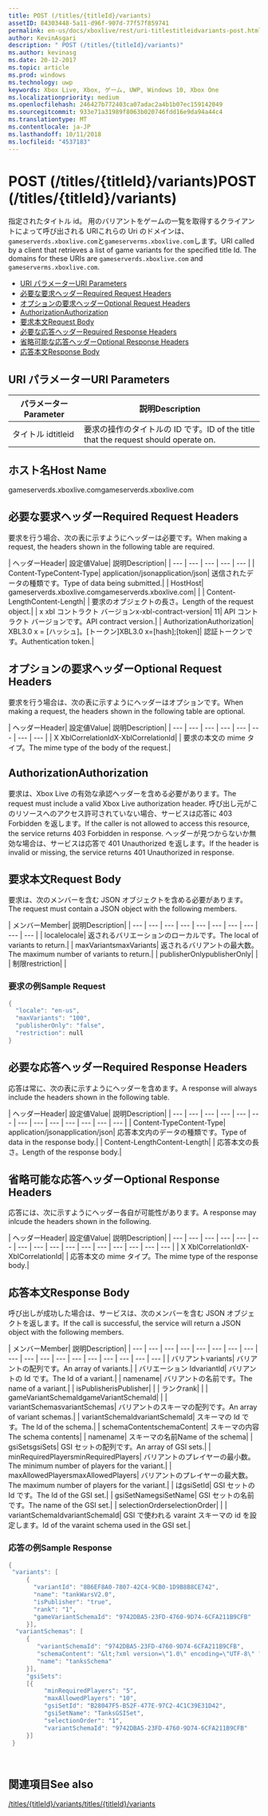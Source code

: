 ```yaml
---
title: POST (/titles/{titleId}/variants)
assetID: 84303448-5a11-d96f-907d-77f57f859741
permalink: en-us/docs/xboxlive/rest/uri-titlestitleidvariants-post.html
author: KevinAsgari
description: " POST (/titles/{titleId}/variants)"
ms.author: kevinasg
ms.date: 20-12-2017
ms.topic: article
ms.prod: windows
ms.technology: uwp
keywords: Xbox Live, Xbox, ゲーム, UWP, Windows 10, Xbox One
ms.localizationpriority: medium
ms.openlocfilehash: 246427b772403ca07adac2a4b1b07ec159142049
ms.sourcegitcommit: 933e71a31989f8063b020746fdd16e9da94a44c4
ms.translationtype: MT
ms.contentlocale: ja-JP
ms.lasthandoff: 10/11/2018
ms.locfileid: "4537183"
---
```

# <a name="post-titlestitleidvariants"></a><span data-ttu-id="a89d1-104">POST (/titles/{titleId}/variants)</span><span class="sxs-lookup"><span data-stu-id="a89d1-104">POST (/titles/{titleId}/variants)</span></span>
<span data-ttu-id="a89d1-105">指定されたタイトル id。 用のバリアントをゲームの一覧を取得するクライアントによって呼び出される URIこれらの Uri のドメインは、`gameserverds.xboxlive.com`と`gameserverms.xboxlive.com`します。</span><span class="sxs-lookup"><span data-stu-id="a89d1-105">URI called by a client that retrieves a list of game variants for the specified title Id. The domains for these URIs are `gameserverds.xboxlive.com` and `gameserverms.xboxlive.com`.</span></span>
 
  * [<span data-ttu-id="a89d1-106">URI パラメーター</span><span class="sxs-lookup"><span data-stu-id="a89d1-106">URI Parameters</span></span>](#ID4EZ)
  * [<span data-ttu-id="a89d1-107">必要な要求ヘッダー</span><span class="sxs-lookup"><span data-stu-id="a89d1-107">Required Request Headers</span></span>](#ID4EIB)
  * [<span data-ttu-id="a89d1-108">オプションの要求ヘッダー</span><span class="sxs-lookup"><span data-stu-id="a89d1-108">Optional Request Headers</span></span>](#ID4EED)
  * [<span data-ttu-id="a89d1-109">Authorization</span><span class="sxs-lookup"><span data-stu-id="a89d1-109">Authorization</span></span>](#ID4E3D)
  * [<span data-ttu-id="a89d1-110">要求本文</span><span class="sxs-lookup"><span data-stu-id="a89d1-110">Request Body</span></span>](#ID4EEE)
  * [<span data-ttu-id="a89d1-111">必要な応答ヘッダー</span><span class="sxs-lookup"><span data-stu-id="a89d1-111">Required Response Headers</span></span>](#ID4ELF)
  * [<span data-ttu-id="a89d1-112">省略可能な応答ヘッダー</span><span class="sxs-lookup"><span data-stu-id="a89d1-112">Optional Response Headers</span></span>](#ID4EMG)
  * [<span data-ttu-id="a89d1-113">応答本文</span><span class="sxs-lookup"><span data-stu-id="a89d1-113">Response Body</span></span>](#ID4EEH)
 
<a id="ID4EZ"></a>

 
## <a name="uri-parameters"></a><span data-ttu-id="a89d1-114">URI パラメーター</span><span class="sxs-lookup"><span data-stu-id="a89d1-114">URI Parameters</span></span>
 
| <span data-ttu-id="a89d1-115">パラメーター</span><span class="sxs-lookup"><span data-stu-id="a89d1-115">Parameter</span></span>| <span data-ttu-id="a89d1-116">説明</span><span class="sxs-lookup"><span data-stu-id="a89d1-116">Description</span></span>| 
| --- | --- | 
| <span data-ttu-id="a89d1-117">タイトル id</span><span class="sxs-lookup"><span data-stu-id="a89d1-117">titleid</span></span>| <span data-ttu-id="a89d1-118">要求の操作のタイトルの ID です。</span><span class="sxs-lookup"><span data-stu-id="a89d1-118">ID of the title that the request should operate on.</span></span>| 
  
<a id="ID5EG"></a>

 
## <a name="host-name"></a><span data-ttu-id="a89d1-119">ホスト名</span><span class="sxs-lookup"><span data-stu-id="a89d1-119">Host Name</span></span>

<span data-ttu-id="a89d1-120">gameserverds.xboxlive.com</span><span class="sxs-lookup"><span data-stu-id="a89d1-120">gameserverds.xboxlive.com</span></span>
 
<a id="ID4EIB"></a>

 
## <a name="required-request-headers"></a><span data-ttu-id="a89d1-121">必要な要求ヘッダー</span><span class="sxs-lookup"><span data-stu-id="a89d1-121">Required Request Headers</span></span>
 
<span data-ttu-id="a89d1-122">要求を行う場合、次の表に示すようにヘッダーは必要です。</span><span class="sxs-lookup"><span data-stu-id="a89d1-122">When making a request, the headers shown in the following table are required.</span></span>
 
| <span data-ttu-id="a89d1-123">ヘッダー</span><span class="sxs-lookup"><span data-stu-id="a89d1-123">Header</span></span>| <span data-ttu-id="a89d1-124">設定値</span><span class="sxs-lookup"><span data-stu-id="a89d1-124">Value</span></span>| <span data-ttu-id="a89d1-125">説明</span><span class="sxs-lookup"><span data-stu-id="a89d1-125">Description</span></span>| 
| --- | --- | --- | --- | --- | 
| <span data-ttu-id="a89d1-126">Content-Type</span><span class="sxs-lookup"><span data-stu-id="a89d1-126">Content-Type</span></span>| <span data-ttu-id="a89d1-127">application/json</span><span class="sxs-lookup"><span data-stu-id="a89d1-127">application/json</span></span>| <span data-ttu-id="a89d1-128">送信されたデータの種類です。</span><span class="sxs-lookup"><span data-stu-id="a89d1-128">Type of data being submitted.</span></span>| 
| <span data-ttu-id="a89d1-129">Host</span><span class="sxs-lookup"><span data-stu-id="a89d1-129">Host</span></span>| <span data-ttu-id="a89d1-130">gameserverds.xboxlive.com</span><span class="sxs-lookup"><span data-stu-id="a89d1-130">gameserverds.xboxlive.com</span></span>|  | 
| <span data-ttu-id="a89d1-131">Content-Length</span><span class="sxs-lookup"><span data-stu-id="a89d1-131">Content-Length</span></span>|  | <span data-ttu-id="a89d1-132">要求のオブジェクトの長さ。</span><span class="sxs-lookup"><span data-stu-id="a89d1-132">Length of the request object.</span></span>| 
| <span data-ttu-id="a89d1-133">x xbl コントラクト バージョン</span><span class="sxs-lookup"><span data-stu-id="a89d1-133">x-xbl-contract-version</span></span>| <span data-ttu-id="a89d1-134">1</span><span class="sxs-lookup"><span data-stu-id="a89d1-134">1</span></span>| <span data-ttu-id="a89d1-135">API コントラクト バージョンです。</span><span class="sxs-lookup"><span data-stu-id="a89d1-135">API contract version.</span></span>| 
| <span data-ttu-id="a89d1-136">Authorization</span><span class="sxs-lookup"><span data-stu-id="a89d1-136">Authorization</span></span>| <span data-ttu-id="a89d1-137">XBL3.0 x = [ハッシュ]。[トークン]</span><span class="sxs-lookup"><span data-stu-id="a89d1-137">XBL3.0 x=[hash];[token]</span></span>| <span data-ttu-id="a89d1-138">認証トークンです。</span><span class="sxs-lookup"><span data-stu-id="a89d1-138">Authentication token.</span></span>| 
  
<a id="ID4EED"></a>

 
## <a name="optional-request-headers"></a><span data-ttu-id="a89d1-139">オプションの要求ヘッダー</span><span class="sxs-lookup"><span data-stu-id="a89d1-139">Optional Request Headers</span></span>
 
<span data-ttu-id="a89d1-140">要求を行う場合は、次の表に示すようにヘッダーはオプションです。</span><span class="sxs-lookup"><span data-stu-id="a89d1-140">When making a request, the headers shown in the following table are optional.</span></span>
 
| <span data-ttu-id="a89d1-141">ヘッダー</span><span class="sxs-lookup"><span data-stu-id="a89d1-141">Header</span></span>| <span data-ttu-id="a89d1-142">設定値</span><span class="sxs-lookup"><span data-stu-id="a89d1-142">Value</span></span>| <span data-ttu-id="a89d1-143">説明</span><span class="sxs-lookup"><span data-stu-id="a89d1-143">Description</span></span>| 
| --- | --- | --- | --- | --- | --- | --- | --- | 
| <span data-ttu-id="a89d1-144">X XblCorrelationId</span><span class="sxs-lookup"><span data-stu-id="a89d1-144">X-XblCorrelationId</span></span>|  | <span data-ttu-id="a89d1-145">要求の本文の mime タイプ。</span><span class="sxs-lookup"><span data-stu-id="a89d1-145">The mime type of the body of the request.</span></span>| 
  
<a id="ID4E3D"></a>

 
## <a name="authorization"></a><span data-ttu-id="a89d1-146">Authorization</span><span class="sxs-lookup"><span data-stu-id="a89d1-146">Authorization</span></span>

<span data-ttu-id="a89d1-147">要求は、Xbox Live の有効な承認ヘッダーを含める必要があります。</span><span class="sxs-lookup"><span data-stu-id="a89d1-147">The request must include a valid Xbox Live authorization header.</span></span> <span data-ttu-id="a89d1-148">呼び出し元がこのリソースへのアクセス許可されていない場合、サービスは応答に 403 Forbidden を返します。</span><span class="sxs-lookup"><span data-stu-id="a89d1-148">If the caller is not allowed to access this resource, the service returns 403 Forbidden in response.</span></span> <span data-ttu-id="a89d1-149">ヘッダーが見つからないか無効な場合は、サービスは応答で 401 Unauthorized を返します。</span><span class="sxs-lookup"><span data-stu-id="a89d1-149">If the header is invalid or missing, the service returns 401 Unauthorized in response.</span></span>
 
<a id="ID4EEE"></a>

 
## <a name="request-body"></a><span data-ttu-id="a89d1-150">要求本文</span><span class="sxs-lookup"><span data-stu-id="a89d1-150">Request Body</span></span>
 
<span data-ttu-id="a89d1-151">要求は、次のメンバーを含む JSON オブジェクトを含める必要があります。</span><span class="sxs-lookup"><span data-stu-id="a89d1-151">The request must contain a JSON object with the following members.</span></span>
 
| <span data-ttu-id="a89d1-152">メンバー</span><span class="sxs-lookup"><span data-stu-id="a89d1-152">Member</span></span>| <span data-ttu-id="a89d1-153">説明</span><span class="sxs-lookup"><span data-stu-id="a89d1-153">Description</span></span>| 
| --- | --- | --- | --- | --- | --- | --- | --- | --- | --- | 
| <span data-ttu-id="a89d1-154">locale</span><span class="sxs-lookup"><span data-stu-id="a89d1-154">locale</span></span>| <span data-ttu-id="a89d1-155">返されるバリエーションのローカルです。</span><span class="sxs-lookup"><span data-stu-id="a89d1-155">The local of variants to return.</span></span>| 
| <span data-ttu-id="a89d1-156">maxVariants</span><span class="sxs-lookup"><span data-stu-id="a89d1-156">maxVariants</span></span>| <span data-ttu-id="a89d1-157">返されるバリアントの最大数。</span><span class="sxs-lookup"><span data-stu-id="a89d1-157">The maximum number of variants to return.</span></span>| 
| <span data-ttu-id="a89d1-158">publisherOnly</span><span class="sxs-lookup"><span data-stu-id="a89d1-158">publisherOnly</span></span>|  | 
| <span data-ttu-id="a89d1-159">制限</span><span class="sxs-lookup"><span data-stu-id="a89d1-159">restriction</span></span>|  | 
 
<a id="ID4EDF"></a>

 
### <a name="sample-request"></a><span data-ttu-id="a89d1-160">要求の例</span><span class="sxs-lookup"><span data-stu-id="a89d1-160">Sample Request</span></span>
 

```cpp
{
  "locale": "en-us",
  "maxVariants": "100",
  "publisherOnly": "false",
  "restriction": null
}

```

   
<a id="ID4ELF"></a>

 
## <a name="required-response-headers"></a><span data-ttu-id="a89d1-161">必要な応答ヘッダー</span><span class="sxs-lookup"><span data-stu-id="a89d1-161">Required Response Headers</span></span>
 
<span data-ttu-id="a89d1-162">応答は常に、次の表に示すようにヘッダーを含めます。</span><span class="sxs-lookup"><span data-stu-id="a89d1-162">A response will always include the headers shown in the following table.</span></span>
 
| <span data-ttu-id="a89d1-163">ヘッダー</span><span class="sxs-lookup"><span data-stu-id="a89d1-163">Header</span></span>| <span data-ttu-id="a89d1-164">設定値</span><span class="sxs-lookup"><span data-stu-id="a89d1-164">Value</span></span>| <span data-ttu-id="a89d1-165">説明</span><span class="sxs-lookup"><span data-stu-id="a89d1-165">Description</span></span>| 
| --- | --- | --- | --- | --- | --- | --- | --- | --- | --- | --- | --- | --- | 
| <span data-ttu-id="a89d1-166">Content-Type</span><span class="sxs-lookup"><span data-stu-id="a89d1-166">Content-Type</span></span>| <span data-ttu-id="a89d1-167">application/json</span><span class="sxs-lookup"><span data-stu-id="a89d1-167">application/json</span></span>| <span data-ttu-id="a89d1-168">応答本文内のデータの種類です。</span><span class="sxs-lookup"><span data-stu-id="a89d1-168">Type of data in the response body.</span></span>| 
| <span data-ttu-id="a89d1-169">Content-Length</span><span class="sxs-lookup"><span data-stu-id="a89d1-169">Content-Length</span></span>|  | <span data-ttu-id="a89d1-170">応答本文の長さ。</span><span class="sxs-lookup"><span data-stu-id="a89d1-170">Length of the response body.</span></span>| 
  
<a id="ID4EMG"></a>

 
## <a name="optional-response-headers"></a><span data-ttu-id="a89d1-171">省略可能な応答ヘッダー</span><span class="sxs-lookup"><span data-stu-id="a89d1-171">Optional Response Headers</span></span>
 
<span data-ttu-id="a89d1-172">応答には、次に示すようにヘッダー各自が可能性があります。</span><span class="sxs-lookup"><span data-stu-id="a89d1-172">A response may inlcude the headers shown in the following.</span></span>
 
| <span data-ttu-id="a89d1-173">ヘッダー</span><span class="sxs-lookup"><span data-stu-id="a89d1-173">Header</span></span>| <span data-ttu-id="a89d1-174">設定値</span><span class="sxs-lookup"><span data-stu-id="a89d1-174">Value</span></span>| <span data-ttu-id="a89d1-175">説明</span><span class="sxs-lookup"><span data-stu-id="a89d1-175">Description</span></span>| 
| --- | --- | --- | --- | --- | --- | --- | --- | --- | --- | --- | --- | --- | --- | --- | --- | 
| <span data-ttu-id="a89d1-176">X XblCorrelationId</span><span class="sxs-lookup"><span data-stu-id="a89d1-176">X-XblCorrelationId</span></span>|  | <span data-ttu-id="a89d1-177">応答本文の mime タイプ。</span><span class="sxs-lookup"><span data-stu-id="a89d1-177">The mime type of the response body.</span></span>| 
  
<a id="ID4EEH"></a>

 
## <a name="response-body"></a><span data-ttu-id="a89d1-178">応答本文</span><span class="sxs-lookup"><span data-stu-id="a89d1-178">Response Body</span></span>
 
<span data-ttu-id="a89d1-179">呼び出しが成功した場合は、サービスは、次のメンバーを含む JSON オブジェクトを返します。</span><span class="sxs-lookup"><span data-stu-id="a89d1-179">If the call is successful, the service will return a JSON object with the following members.</span></span>
 
| <span data-ttu-id="a89d1-180">メンバー</span><span class="sxs-lookup"><span data-stu-id="a89d1-180">Member</span></span>| <span data-ttu-id="a89d1-181">説明</span><span class="sxs-lookup"><span data-stu-id="a89d1-181">Description</span></span>| 
| --- | --- | --- | --- | --- | --- | --- | --- | --- | --- | --- | --- | --- | --- | --- | --- | --- | --- | 
| <span data-ttu-id="a89d1-182">バリアント</span><span class="sxs-lookup"><span data-stu-id="a89d1-182">variants</span></span>| <span data-ttu-id="a89d1-183">バリアントの配列です。</span><span class="sxs-lookup"><span data-stu-id="a89d1-183">An array of variants.</span></span>| 
| <span data-ttu-id="a89d1-184">バリエーション Id</span><span class="sxs-lookup"><span data-stu-id="a89d1-184">variantId</span></span>| <span data-ttu-id="a89d1-185">バリアントの Id です。</span><span class="sxs-lookup"><span data-stu-id="a89d1-185">The Id of a variant.</span></span>| 
| <span data-ttu-id="a89d1-186">name</span><span class="sxs-lookup"><span data-stu-id="a89d1-186">name</span></span>| <span data-ttu-id="a89d1-187">バリアントの名前です。</span><span class="sxs-lookup"><span data-stu-id="a89d1-187">The name of a variant.</span></span>| 
| <span data-ttu-id="a89d1-188">isPublisher</span><span class="sxs-lookup"><span data-stu-id="a89d1-188">isPublisher</span></span>|  | 
| <span data-ttu-id="a89d1-189">ランク</span><span class="sxs-lookup"><span data-stu-id="a89d1-189">rank</span></span>|  | 
| <span data-ttu-id="a89d1-190">gameVariantSchemaId</span><span class="sxs-lookup"><span data-stu-id="a89d1-190">gameVariantSchemaId</span></span>|  | 
| <span data-ttu-id="a89d1-191">variantSchemas</span><span class="sxs-lookup"><span data-stu-id="a89d1-191">variantSchemas</span></span>| <span data-ttu-id="a89d1-192">バリアントのスキーマの配列です。</span><span class="sxs-lookup"><span data-stu-id="a89d1-192">An array of variant schemas.</span></span>| 
| <span data-ttu-id="a89d1-193">variantSchemaId</span><span class="sxs-lookup"><span data-stu-id="a89d1-193">variantSchemaId</span></span>| <span data-ttu-id="a89d1-194">スキーマの Id です。</span><span class="sxs-lookup"><span data-stu-id="a89d1-194">The Id of the schema.</span></span>| 
| <span data-ttu-id="a89d1-195">schemaContent</span><span class="sxs-lookup"><span data-stu-id="a89d1-195">schemaContent</span></span>| <span data-ttu-id="a89d1-196">スキーマの内容</span><span class="sxs-lookup"><span data-stu-id="a89d1-196">The schema contents</span></span>| 
| <span data-ttu-id="a89d1-197">name</span><span class="sxs-lookup"><span data-stu-id="a89d1-197">name</span></span>| <span data-ttu-id="a89d1-198">スキーマの名前</span><span class="sxs-lookup"><span data-stu-id="a89d1-198">Name of the schema</span></span>| 
| <span data-ttu-id="a89d1-199">gsiSets</span><span class="sxs-lookup"><span data-stu-id="a89d1-199">gsiSets</span></span>| <span data-ttu-id="a89d1-200">GSI セットの配列です。</span><span class="sxs-lookup"><span data-stu-id="a89d1-200">An array of GSI sets.</span></span>| 
| <span data-ttu-id="a89d1-201">minRequiredPlayers</span><span class="sxs-lookup"><span data-stu-id="a89d1-201">minRequiredPlayers</span></span>| <span data-ttu-id="a89d1-202">バリアントのプレイヤーの最小数。</span><span class="sxs-lookup"><span data-stu-id="a89d1-202">The minimum number of players for the variant.</span></span>| 
| <span data-ttu-id="a89d1-203">maxAllowedPlayers</span><span class="sxs-lookup"><span data-stu-id="a89d1-203">maxAllowedPlayers</span></span>| <span data-ttu-id="a89d1-204">バリアントのプレイヤーの最大数。</span><span class="sxs-lookup"><span data-stu-id="a89d1-204">The maximum number of players for the variant.</span></span>| 
| <span data-ttu-id="a89d1-205">は</span><span class="sxs-lookup"><span data-stu-id="a89d1-205">gsiSetId</span></span>| <span data-ttu-id="a89d1-206">GSI セットの Id です。</span><span class="sxs-lookup"><span data-stu-id="a89d1-206">The Id of the GSI set.</span></span>| 
| <span data-ttu-id="a89d1-207">gsiSetName</span><span class="sxs-lookup"><span data-stu-id="a89d1-207">gsiSetName</span></span>| <span data-ttu-id="a89d1-208">GSI セットの名前です。</span><span class="sxs-lookup"><span data-stu-id="a89d1-208">The name of the GSI set.</span></span>| 
| <span data-ttu-id="a89d1-209">selectionOrder</span><span class="sxs-lookup"><span data-stu-id="a89d1-209">selectionOrder</span></span>|  | 
| <span data-ttu-id="a89d1-210">variantSchemaId</span><span class="sxs-lookup"><span data-stu-id="a89d1-210">variantSchemaId</span></span>| <span data-ttu-id="a89d1-211">GSI で使われる varaint スキーマの id を設定します。</span><span class="sxs-lookup"><span data-stu-id="a89d1-211">Id of the varaint schema used in the GSI set.</span></span>| 
 
<a id="ID4EYBAC"></a>

 
### <a name="sample-response"></a><span data-ttu-id="a89d1-212">応答の例</span><span class="sxs-lookup"><span data-stu-id="a89d1-212">Sample Response</span></span>
 

```cpp
{
 "variants": [
     { 
       "variantId": "8B6EF8A0-7807-42C4-9CB0-1D9B8B8CE742", 
       "name": "tankWarsV2.0",
       "isPublisher": "true",
       "rank": "1",
       "gameVariantSchemaId": "9742DBA5-23FD-4760-9D74-6CFA211B9CFB"
     }],
  "variantSchemas": [
     {
        "variantSchemaId": "9742DBA5-23FD-4760-9D74-6CFA211B9CFB",
        "schemaContent": "&lt;?xml version=\"1.0\" encoding=\"UTF-8\" ?>&lt;xs:schema xmlns:xs=\"http://www.w3.org/2001/XMLSchema\">&lt;xs:element name=\"root\">&lt;/xs:element>&lt;/xs:schema>"
        "name": "tanksSchema"
     }],
     "gsiSets":
     [{ 
          "minRequiredPlayers": "5", 
          "maxAllowedPlayers": "10", 
          "gsiSetId": "B28047F5-B52F-477E-97C2-4C1C39E31D42",
          "gsiSetName": "TanksGSISet",
          "selectionOrder": "1",
          "variantSchemaId": "9742DBA5-23FD-4760-9D74-6CFA211B9CFB"
     }]
 }

  

```

   
<a id="ID4ERCAC"></a>

 
## <a name="see-also"></a><span data-ttu-id="a89d1-213">関連項目</span><span class="sxs-lookup"><span data-stu-id="a89d1-213">See also</span></span>
 [<span data-ttu-id="a89d1-214">/titles/{titleId}/variants</span><span class="sxs-lookup"><span data-stu-id="a89d1-214">/titles/{titleId}/variants</span></span>](uri-titlestitleidvariants.md)

  
